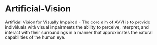 # Artificial-Vision
Artificial Vision for Visually  Impaired - The core aim of AVVI is to provide individuals with visual impairments the ability to perceive, interpret, and interact with their surroundings in a manner that approximates the natural capabilities of the human eye. 
